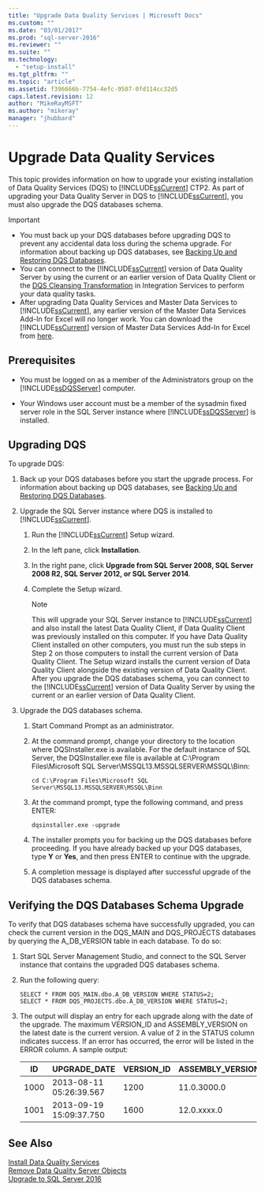 ```yaml
---
title: "Upgrade Data Quality Services | Microsoft Docs"
ms.custom: ""
ms.date: "03/01/2017"
ms.prod: "sql-server-2016"
ms.reviewer: ""
ms.suite: ""
ms.technology: 
  - "setup-install"
ms.tgt_pltfrm: ""
ms.topic: "article"
ms.assetid: f396666b-7754-4efc-9507-0fd114cc32d5
caps.latest.revision: 12
author: "MikeRayMSFT"
ms.author: "mikeray"
manager: "jhubbard"
---
```

# Upgrade Data Quality Services
  This topic provides information on how to upgrade your existing installation of Data Quality Services (DQS) to [!INCLUDE[ssCurrent](../../includes/sscurrent-md.md)] CTP2. As part of upgrading your Data Quality Server in DQS to [!INCLUDE[ssCurrent](../../includes/sscurrent-md.md)], you must also upgrade the DQS databases schema.  
  
> [!IMPORTANT]  
>  -   You must back up your DQS databases before upgrading DQS to prevent any accidental data loss during the schema upgrade. For information about backing up DQS databases, see [Backing Up and Restoring DQS Databases](../../data-quality-services/backing-up-and-restoring-dqs-databases.md).  
> -   You can connect to the [!INCLUDE[ssCurrent](../../includes/sscurrent-md.md)] version of Data Quality Server by using the current or an earlier version of Data Quality Client or the [DQS Cleansing Transformation](../../integration-services/data-flow/transformations/dqs-cleansing-transformation.md) in Integration Services to perform your data quality tasks.  
> -   After upgrading Data Quality Services and Master Data Services to [!INCLUDE[ssCurrent](../../includes/sscurrent-md.md)], any earlier version of the Master Data Services Add-In for Excel will no longer work. You can download the [!INCLUDE[ssCurrent](../../includes/sscurrent-md.md)] version of Master Data Services Add-In for Excel from [here](http://go.microsoft.com/fwlink/?LinkID=506665).  
  
##  <a name="Prerequisites"></a> Prerequisites  
  
-   You must be logged on as a member of the Administrators group on the [!INCLUDE[ssDQSServer](../../includes/ssdqsserver-md.md)] computer.  
  
-   Your Windows user account must be a member of the sysadmin fixed server role in the SQL Server instance where [!INCLUDE[ssDQSServer](../../includes/ssdqsserver-md.md)] is installed.  
  
##  <a name="Upgrade"></a> Upgrading DQS  
 To upgrade DQS:  
  
1.  Back up your DQS databases before you start the upgrade process. For information about backing up DQS databases, see [Backing Up and Restoring DQS Databases](../../data-quality-services/backing-up-and-restoring-dqs-databases.md).  
  
2.  Upgrade the SQL Server instance where DQS is installed to [!INCLUDE[ssCurrent](../../includes/sscurrent-md.md)].  
  
    1.  Run the [!INCLUDE[ssCurrent](../../includes/sscurrent-md.md)] Setup wizard.  
  
    2.  In the left pane, click **Installation**.  
  
    3.  In the right pane, click **Upgrade from SQL Server 2008, SQL Server 2008 R2, SQL Server 2012, or SQL Server 2014**.  
  
    4.  Complete the Setup wizard.  
  
        > [!NOTE]  
        >  This will upgrade your SQL Server instance to [!INCLUDE[ssCurrent](../../includes/sscurrent-md.md)] and also install the latest Data Quality Client, if Data Quality Client was previously installed on this computer. If you have Data Quality Client installed on other computers, you must run the sub steps in Step 2 on those computers to install the current version of Data Quality Client. The Setup wizard installs the current version of Data Quality Client alongside the existing version of Data Quality Client. After you upgrade the DQS databases schema, you can connect to the [!INCLUDE[ssCurrent](../../includes/sscurrent-md.md)] version of Data Quality Server by using the current or an earlier version of Data Quality Client.  
  
3.  Upgrade the DQS databases schema.  
  
    1.  Start Command Prompt as an administrator.  
  
    2.  At the command prompt, change your directory to the location where DQSInstaller.exe is available. For the default instance of SQL Server, the DQSInstaller.exe file is available at C:\Program Files\Microsoft SQL Server\MSSQL13.MSSQLSERVER\MSSQL\Binn:  
  
        ```  
        cd C:\Program Files\Microsoft SQL Server\MSSQL13.MSSQLSERVER\MSSQL\Binn  
        ```  
  
    3.  At the command prompt, type the following command, and press ENTER:  
  
        ```  
        dqsinstaller.exe -upgrade  
        ```  
  
    4.  The installer prompts you for backing up the DQS databases before proceeding. If you have already backed up your DQS databases, type **Y** or **Yes**, and then press ENTER to continue with the upgrade.  
  
    5.  A completion message is displayed after successful upgrade of the DQS databases schema.  
  
##  <a name="Verify"></a> Verifying the DQS Databases Schema Upgrade  
 To verify that DQS databases schema have successfully upgraded, you can check the current version in the DQS_MAIN and DQS_PROJECTS databases by querying the A_DB_VERSION table in each database. To do so:  
  
1.  Start SQL Server Management Studio, and connect to the SQL Server instance that contains the upgraded DQS databases schema.  
  
2.  Run the following query:  
  
    ```  
    SELECT * FROM DQS_MAIN.dbo.A_DB_VERSION WHERE STATUS=2;  
    SELECT * FROM DQS_PROJECTS.dbo.A_DB_VERSION WHERE STATUS=2;  
    ```  
  
3.  The output will display an entry for each upgrade along with the date of the upgrade. The maximum VERSION_ID and ASSEMBLY_VERSION on the latest date is the current version. A value of 2 in the STATUS column indicates success. If an error has occurred, the error will be listed in the ERROR column. A sample output:  
  
    |ID|UPGRADE_DATE|VERSION_ID|ASSEMBLY_VERSION|USER_NAME|STATUS|ERROR|  
    |--------|-------------------|-----------------|-----------------------|----------------|------------|-----------|  
    |1000|2013-08-11 05:26:39.567|1200|11.0.3000.0|\<DOMAIN\UserName>|2||  
    |1001|2013-09-19 15:09:37.750|1600|12.0.xxxx.0|\<DOMAIN\UserName>|2||  
  
## See Also  
 [Install Data Quality Services](../../data-quality-services/install-windows/install-data-quality-services.md)   
 [Remove Data Quality Server Objects](../../sql-server/install/remove-data-quality-server-objects.md)   
 [Upgrade to SQL Server 2016](../../database-engine/install-windows/upgrade-sql-server.md)  
  
  